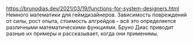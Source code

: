 https://brunodias.dev/2021/03/19/functions-for-system-designers.html
Немного математики для геймдизайнеров. Зависимость повреждений от силы, рост опыта, стоимость апгрейдов - всё это определяется различными математическими функциями. Бруно Диас приводит разные их примеры и рассказывает, когда они применимы.